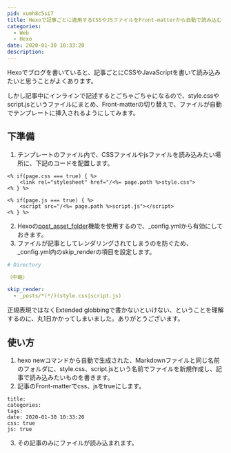 ```yaml
---
pid: xumh8c5si7
title: Hexoで記事ごとに適用するCSSやJSファイルをFront-matterから自動で読み込む
categories:
  - Web
  - Hexo
date: 2020-01-30 10:33:20
description:
---
```


Hexoでブログを書いていると、記事ごとにCSSやJavaScriptを書いて読み込みたいと思うことがよくあります。

しかし記事中にインラインで記述するとごちゃごちゃになるので、style.cssやscript.jsというファイルにまとめ、Front-matterの切り替えで、ファイルが自動でテンプレートに挿入されるようにしてみます。

## 下準備

1. テンプレートのファイル内で、CSSファイルやjsファイルを読み込みたい場所に、下記のコードを配置します。

```ejs
<% if(page.css === true) { %>
    <link rel="stylesheet" href="/<%= page.path %>style.css">
<% } %>
```

```ejs
<% if(page.js === true) { %>
    <script src="/<%= page.path %>script.js"></script>
<% } %>
```

2. Hexoの[post_asset_folder](https://hexo.io/docs/asset-folders.html)機能を使用するので、\_config.ymlから有効にしておきます。
3. ファイルが記事としてレンダリングされてしまうのを防ぐため、\_config.yml内のskip_renderの項目を設定します。

```yml
# Directory

（中略）

skip_render:
  - _posts/*(*/)(style.css|script.js)
```

正規表現ではなくExtended globbingで書かないといけない、ということを理解するのに、丸1日かかってしまいました。ありがとうございます。


## 使い方

1. hexo newコマンドから自動で生成された、Markdownファイルと同じ名前のフォルダに、style.css、script.jsという名前でファイルを新規作成し、記事で読み込みたいものを書きます。
2. 記事のFront-matterでcss、jsをtrueにします。


```plaintext
title:
categories:
tags:
date: 2020-01-30 10:33:20
css: true
js: true
```

3. その記事のみにファイルが読み込まれます。
